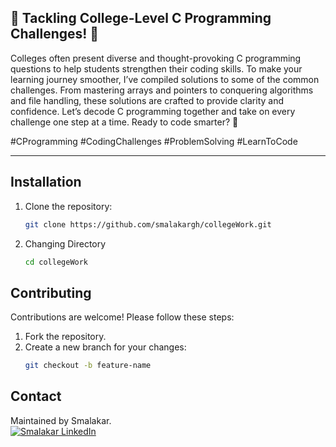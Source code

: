 ## 🌟 Tackling College-Level C Programming Challenges! 🌟

  Colleges often present diverse and thought-provoking C programming questions to help students strengthen their coding skills.
   To make your learning journey smoother, I’ve compiled solutions to some of the common challenges. 
   From mastering arrays and pointers to conquering algorithms and file handling, 
   these solutions are crafted to provide clarity and confidence. Let’s decode C programming together and take on every 
   challenge one step at a time. Ready to code smarter? 🚀

#CProgramming #CodingChallenges #ProblemSolving #LearnToCode  

----------------------------------------------------------------------------------

## Installation
1. Clone the repository:
   ```bash
   git clone https://github.com/smalakargh/collegeWork.git

2. Changing Directory
    ```bash
    cd collegeWork


## Contributing
Contributions are welcome! Please follow these steps:
1. Fork the repository.
2. Create a new branch for your changes:
   ```bash
   git checkout -b feature-name


## Contact
Maintained by Smalakar.  
[![Smalakar LinkedIn](https://img.shields.io/badge/Button-Click%20Me-blue)](https://www.linkedin.com/in/supriyomalakar/)



